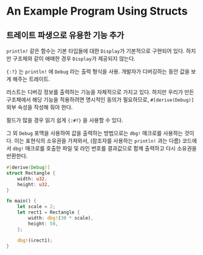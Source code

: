 # An Example Program Using Structs

## 트레이트 파생으로 유용한 기능 추가

`println!` 같은 함수는 기본 타입들에 대한 `Display`가 기본적으로 구현되어 있다. 하지만 구조체와 같이 애매한 경우 `Display`가 제공되지 않는다.

`{:?}` 는 `println!` 에 `Debug` 라는 출력 형식을 사용. 개발자가 디버깅하는 동안 값을 보게 해주는 트레이트.

러스트는 디버깅 정보를 출력하는 기능을 자체적으로 가지고 있다. 하지만 우리가 만든 구조체에서 해당 기능을 적용하려면 명시적인 동의가 필요하므로, `#[derive(Debug)]` 외부 속성을 작성해 줘야 한다.

필드가 많을 경우 읽기 쉽게 `{:#?}` 을 사용할 수 있다.

그 외 `Debug` 포맥을 사용하여 값을 출력하는 방법으로는 `dbg!` 매크로를 사용하는 것이다.
이는 표현식의 소유권을 가져와서, (참조자를 사용하는 `println!` 과는 다름) 코드에서 `dbg!` 매크로를 호출한 파일 및 라인 번호를 결과값으로 함께 출력하고 다시 소유권을 반환한다.

```rust
#[derive(Debug)]
struct Rectangle {
    width: u32,
    height: u32,
}

fn main() {
    let scale = 2;
    let rect1 = Rectangle {
        width: dbg!(30 * scale),
        height: 50,
    };

    dbg!(&rect1);
}
```
